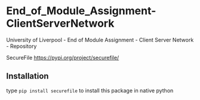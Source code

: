 # End_of_Module_Assignment-ClientServerNetwork
University of Liverpool - End of Module Assignment - Client Server Network - Repository


SecureFile
https://pypi.org/project/securefile/
## Installation
type `pip install securefile` to install this package in native python